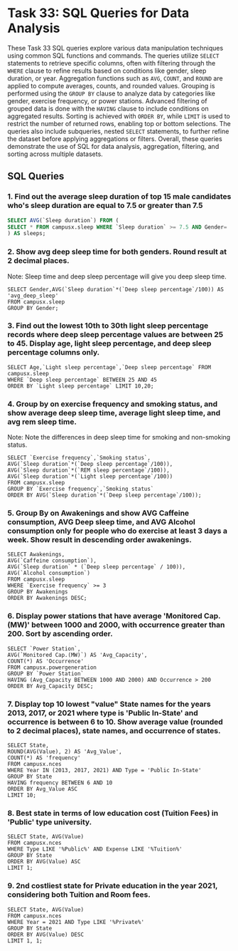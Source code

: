 # Task 33: SQL Queries for Data Analysis

These Task 33 SQL queries explore various data manipulation techniques using common SQL functions and commands. The queries utilize `SELECT` statements to retrieve specific columns, often with filtering through the `WHERE` clause to refine results based on conditions like gender, sleep duration, or year. Aggregation functions such as `AVG`, `COUNT`, and `ROUND` are applied to compute averages, counts, and rounded values. Grouping is performed using the `GROUP BY` clause to analyze data by categories like gender, exercise frequency, or power stations. Advanced filtering of grouped data is done with the `HAVING` clause to include conditions on aggregated results. Sorting is achieved with `ORDER BY`, while `LIMIT` is used to restrict the number of returned rows, enabling top or bottom selections. The queries also include subqueries, nested `SELECT` statements, to further refine the dataset before applying aggregations or filters. Overall, these queries demonstrate the use of SQL for data analysis, aggregation, filtering, and sorting across multiple datasets.

## SQL Queries

### 1. Find out the average sleep duration of top 15 male candidates who's sleep duration are equal to 7.5 or greater than 7.5

```sql
SELECT AVG(`Sleep duration`) FROM (
SELECT * FROM campusx.sleep WHERE `Sleep duration` >= 7.5 AND Gender= 'male' ORDER BY `Sleep duration` DESC LIMIT 15
) AS sleeps;
```
###  2. Show avg deep sleep time for both genders. Round result at 2 decimal places.
Note: Sleep time and deep sleep percentage will give you deep sleep time.
```
SELECT Gender,AVG(`Sleep duration`*(`Deep sleep percentage`/100)) AS 'avg_deep_sleep'
FROM campusx.sleep
GROUP BY Gender;
```
###  3. Find out the lowest 10th to 30th light sleep percentage records where deep sleep percentage values are between 25 to 45. Display age, light sleep percentage, and deep sleep percentage columns only.
```
SELECT Age,`Light sleep percentage`,`Deep sleep percentage` FROM campusx.sleep
WHERE `Deep sleep percentage` BETWEEN 25 AND 45
ORDER BY `Light sleep percentage` LIMIT 10,20;
```
###  4. Group by on exercise frequency and smoking status, and show average deep sleep time, average light sleep time, and avg rem sleep time.
Note: Note the differences in deep sleep time for smoking and non-smoking status.

```
SELECT `Exercise frequency`,`Smoking status`,
AVG(`Sleep duration`*(`Deep sleep percentage`/100)),
AVG(`Sleep duration`*(`REM sleep percentage`/100)),
AVG(`Sleep duration`*(`Light sleep percentage`/100))
FROM campusx.sleep
GROUP BY `Exercise frequency`,`Smoking status`
ORDER BY AVG(`Sleep duration`*(`Deep sleep percentage`/100));

```
### 5. Group By on Awakenings and show AVG Caffeine consumption, AVG Deep sleep time, and AVG Alcohol consumption only for people who do exercise at least 3 days a week. Show result in descending order awakenings.
```
SELECT Awakenings, 
AVG(`Caffeine consumption`), 
AVG(`Sleep duration` * (`Deep sleep percentage` / 100)), 
AVG(`Alcohol consumption`) 
FROM campusx.sleep 
WHERE `Exercise frequency` >= 3 
GROUP BY Awakenings 
ORDER BY Awakenings DESC;
```
### 6. Display power stations that have average 'Monitored Cap.(MW)' between 1000 and 2000, with occurrence greater than 200. Sort by ascending order.
 ```
SELECT `Power Station`, 
AVG(`Monitored Cap.(MW)`) AS 'Avg_Capacity', 
COUNT(*) AS 'Occurrence' 
FROM campusx.powergeneration 
GROUP BY `Power Station` 
HAVING (Avg_Capacity BETWEEN 1000 AND 2000) AND Occurrence > 200 
ORDER BY Avg_Capacity DESC;
```
### 7. Display top 10 lowest "value" State names for the years 2013, 2017, or 2021 where type is 'Public In-State' and occurrence is between 6 to 10. Show average value (rounded to 2 decimal places), state names, and occurrence of states.
```
SELECT State, 
ROUND(AVG(Value), 2) AS 'Avg_Value', 
COUNT(*) AS 'frequency' 
FROM campusx.nces 
WHERE Year IN (2013, 2017, 2021) AND Type = 'Public In-State' 
GROUP BY State 
HAVING frequency BETWEEN 6 AND 10 
ORDER BY Avg_Value ASC 
LIMIT 10;
```
### 8. Best state in terms of low education cost (Tuition Fees) in 'Public' type university.
```
SELECT State, AVG(Value) 
FROM campusx.nces 
WHERE Type LIKE '%Public%' AND Expense LIKE '%Tuition%' 
GROUP BY State 
ORDER BY AVG(Value) ASC 
LIMIT 1;
```
 ### 9. 2nd costliest state for Private education in the year 2021, considering both Tuition and Room fees.
```
SELECT State, AVG(Value) 
FROM campusx.nces 
WHERE Year = 2021 AND Type LIKE '%Private%' 
GROUP BY State 
ORDER BY AVG(Value) DESC 
LIMIT 1, 1;
```
